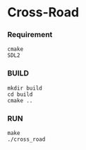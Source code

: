 # Cross-Road

### Requirement
```
cmake
SDL2
```

### BUILD
```
mkdir build
cd build
cmake ..
```

### RUN
```
make
./cross_road
```
